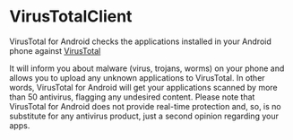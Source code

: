 # VirusTotalClient
VirusTotal for Android checks the applications installed in your Android phone against
[VirusTotal](http://www.virustotal.com)

It will inform you about malware (virus, trojans, worms) on your phone and allows you to upload any
unknown applications to VirusTotal. In other words, VirusTotal for Android will get your
applications scanned by more than 50 antivirus, flagging any undesired content.
Please note that VirusTotal for Android does not provide real-time protection and, so, is no
substitute for any antivirus product, just a second opinion regarding your apps.
